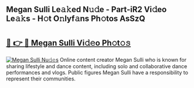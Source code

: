 ## Megan Sulli Le𝚊𝚔ed N𝚞𝚍e - Part-iR2 Vi𝚍eo Le𝚊𝚔s - H𝚘t O𝚗lyf𝚊ns Ph𝚘tos AsSzQ

# <h2><a href="http://hf65bx.feru.top/?c=Megan+Sulli">🔗 👉 🔴 Megan Sulli Vi𝚍𝚎o Ph𝚘t𝚘𝚜</a></h2>

[![Megan Sulli Nu𝚍𝚎s](https://i.imgur.com/0TWrTi3.gif)](http://hf65bx.feru.top/?c=Megan+Sulli)
Online content creator Megan Sulli who is known for sharing lifestyle and dance content, including solo and collaborative dance performances and vlogs. Public figures Megan Sulli have a responsibility to represent their communities. 
